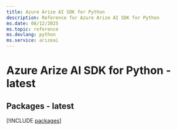 ```yaml
---
title: Azure Arize AI SDK for Python
description: Reference for Azure Arize AI SDK for Python
ms.date: 08/12/2025
ms.topic: reference
ms.devlang: python
ms.service: arizeai
---
```

# Azure Arize AI SDK for Python - latest
## Packages - latest
[!INCLUDE [packages](arize-ai-index.md)]